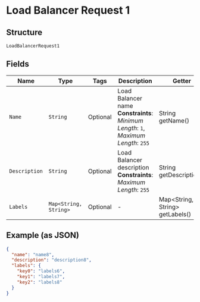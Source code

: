 
# Load Balancer Request 1

## Structure

`LoadBalancerRequest1`

## Fields

| Name | Type | Tags | Description | Getter | Setter |
|  --- | --- | --- | --- | --- | --- |
| `Name` | `String` | Optional | Load Balancer name<br>**Constraints**: *Minimum Length*: `1`, *Maximum Length*: `255` | String getName() | setName(String name) |
| `Description` | `String` | Optional | Load Balancer description<br>**Constraints**: *Maximum Length*: `255` | String getDescription() | setDescription(String description) |
| `Labels` | `Map<String, String>` | Optional | - | Map<String, String> getLabels() | setLabels(Map<String, String> labels) |

## Example (as JSON)

```json
{
  "name": "name8",
  "description": "description8",
  "labels": {
    "key0": "labels6",
    "key1": "labels7",
    "key2": "labels8"
  }
}
```

